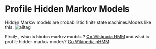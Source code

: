 # Profile Hidden Markov Models

Hidden Markov models are probabilistic finite state machines.Models like this.
![alltag](http://cse-wiki.unl.edu/wiki/images/e/ef/ProfileHMM.gif)

Firstly , what is hidden markov models ? [Go Wikipedia HMM]  and what is profile hidden markov models? [Go Wikipedia pHMM] 

[Go Wikipedia HMM]:https://en.wikipedia.org/wiki/Hidden_Markov_model
[Go Wikipedia pHMM]:http://www.biology.wustl.edu/gcg/hmmanalysis.html
